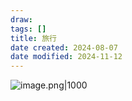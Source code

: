 ```yaml
---
draw:
tags: []
title: 旅行
date created: 2024-08-07
date modified: 2024-11-12
---
```


![image.png|1000](https://imagehosting4picgo.oss-cn-beijing.aliyuncs.com/imagehosting/fix-dir%2Fpicgo%2Fpicgo-clipboard-images%2F2024%2F08%2F07%2F15-17-47-7ca408c22fa0bc8b5c068c8f2514e8d2-202408071517546-a81863.png)

